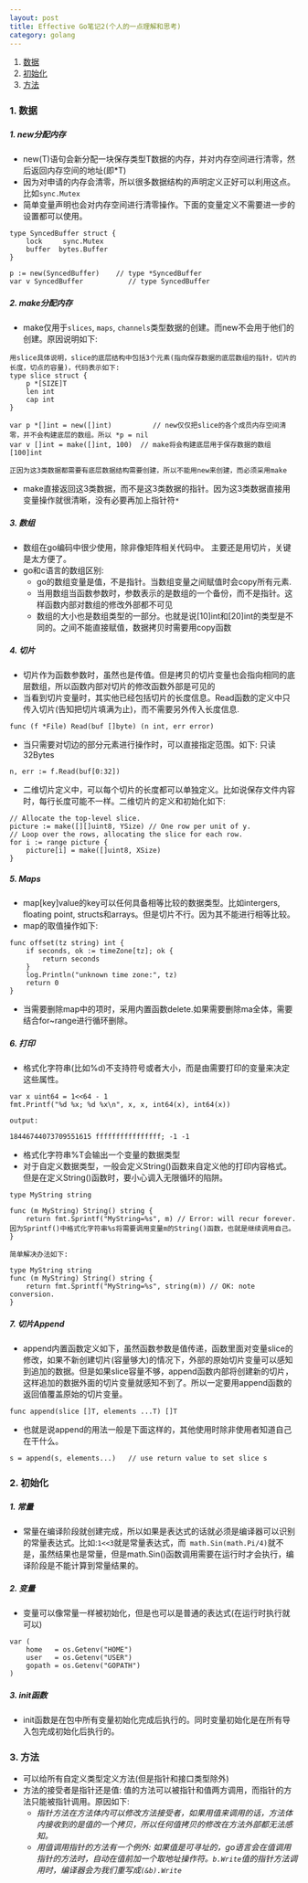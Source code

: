```yaml
---
layout: post
title: Effective Go笔记2(个人的一点理解和思考)
category: golang
---
```


1. [数据](#v1/data)  
2. [初始化](#v1/init)  
3. [方法](#v1/method)  
<!--description-->

<a name="v1/data"></a>  

### 1. 数据  

##### 1. new分配内存  
- new(T)语句会新分配一块保存类型T数据的内存，并对内存空间进行清零，然后返回内存空间的地址(即*T)  
- 因为对申请的内存会清零，所以很多数据结构的声明定义正好可以利用这点。比如`sync.Mutex`  
- 简单变量声明也会对内存空间进行清零操作。下面的变量定义不需要进一步的设置都可以使用。  

```golang
type SyncedBuffer struct {
    lock     sync.Mutex
    buffer  bytes.Buffer
}

p := new(SyncedBuffer)    // type *SyncedBuffer
var v SyncedBuffer           // type SyncedBuffer
```

##### 2. make分配内存
- make仅用于`slices`, `maps`, `channels`类型数据的创建。而new不会用于他们的创建。原因说明如下:  

```
用slice具体说明，slice的底层结构中包括3个元素(指向保存数据的底层数组的指针，切片的长度，切点的容量)，代码表示如下:
type slice struct {
	p *[SIZE]T
    len int
    cap int
}

var p *[]int = new([]int)          // new仅仅把slice的各个成员内存空间清零，并不会构建底层的数组。所以 *p = nil
var v []int = make([]int, 100)  // make将会构建底层用于保存数据的数组[100]int

正因为这3类数据都需要有底层数据结构需要创建，所以不能用new来创建，而必须采用make
```

- make直接返回这3类数据，而不是这3类数据的指针。因为这3类数据直接用变量操作就很清晰，没有必要再加上指针符`*`   

##### 3. 数组  
- 数组在go编码中很少使用，除非像矩阵相关代码中。  主要还是用切片，关键是太方便了。  
- go和c语言的数组区别:  
  - go的数组变量是值，不是指针。当数组变量之间赋值时会copy所有元素.  
  - 当用数组当函数参数时，参数表示的是数组的一个备份，而不是指针。这样函数内部对数组的修改外部都不可见  
  - 数组的大小也是数组类型的一部分。也就是说[10]int和[20]int的类型是不同的。之间不能直接赋值，数据拷贝时需要用copy函数  

##### 4. 切片  
- 切片作为函数参数时，虽然也是传值。但是拷贝的切片变量也会指向相同的底层数组，所以函数内部对切片的修改函数外部是可见的  
- 当看到切片变量时，其实他已经包括切片的长度信息。Read函数的定义中只传入切片(告知把切片填满为止)，而不需要另外传入长度信息.  

```
func (f *File) Read(buf []byte) (n int, err error)
```

- 当只需要对切边的部分元素进行操作时，可以直接指定范围。如下: 只读32Bytes  

```
n, err := f.Read(buf[0:32])
```

- 二维切片定义中，可以每个切片的长度都可以单独定义。比如说保存文件内容时，每行长度可能不一样。二维切片的定义和初始化如下:  

```
// Allocate the top-level slice.
picture := make([][]uint8, YSize) // One row per unit of y.
// Loop over the rows, allocating the slice for each row.
for i := range picture {
	picture[i] = make([]uint8, XSize)
}
```

##### 5. Maps  
- map[key]value的key可以任何具备相等比较的数据类型。比如intergers, floating point, structs和arrays。但是切片不行。因为其不能进行相等比较。  
- map的取值操作如下:  

```
func offset(tz string) int {
    if seconds, ok := timeZone[tz]; ok {
        return seconds
    }
    log.Println("unknown time zone:", tz)
    return 0
}
```

- 当需要删除map中的项时，采用内置函数delete.如果需要删除ma全体，需要结合for~range进行循环删除。  

##### 6. 打印  
- 格式化字符串(比如%d)不支持符号或者大小，而是由需要打印的变量来决定这些属性。  

```
var x uint64 = 1<<64 - 1
fmt.Printf("%d %x; %d %x\n", x, x, int64(x), int64(x))

output:

18446744073709551615 ffffffffffffffff; -1 -1
```

- 格式化字符串%T会输出一个变量的数据类型  
- 对于自定义数据类型，一般会定义String()函数来自定义他的打印内容格式。但是在定义String()函数时，要小心调入无限循环的陷阱。  

```
type MyString string

func (m MyString) String() string {
    return fmt.Sprintf("MyString=%s", m) // Error: will recur forever.因为Sprintf()中格式化字符串%s将需要调用变量m的String()函数，也就是继续调用自己。
}

简单解决办法如下:

type MyString string
func (m MyString) String() string {
    return fmt.Sprintf("MyString=%s", string(m)) // OK: note conversion.
}
```

##### 7. 切片Append  
- append内置函数定义如下，虽然函数参数是值传递，函数里面对变量slice的修改，如果不新创建切片(容量够大)的情况下，外部的原始切片变量可以感知到追加的数据。但是如果slice容量不够，append函数内部将创建新的切片，这样追加的数据外面的切片变量就感知不到了。所以一定要用append函数的返回值覆盖原始的切片变量。  

```
func append(slice []T, elements ...T) []T
```

- 也就是说append的用法一般是下面这样的，其他使用时除非使用者知道自己在干什么。  

```
s = append(s, elements...)   // use return value to set slice s
```

<a name="v1/init"></a>  

### 2. 初始化  

##### 1. 常量  
- 常量在编译阶段就创建完成，所以如果是表达式的话就必须是编译器可以识别的常量表达式。比如:`1<<3`就是常量表达式，而` math.Sin(math.Pi/4)`就不是，虽然结果也是常量，但是math.Sin()函数调用需要在运行时才会执行，编译阶段是不能计算到常量结果的。


##### 2. 变量  
- 变量可以像常量一样被初始化，但是也可以是普通的表达式(在运行时执行就可以)  

```
var (
    home   = os.Getenv("HOME")
    user   = os.Getenv("USER")
    gopath = os.Getenv("GOPATH")
)
```

##### 3. init函数  
- init函数是在包中所有变量初始化完成后执行的。同时变量初始化是在所有导入包完成初始化后执行的。  


<a name="v1/method"></a>  

### 3. 方法  
- 可以给所有自定义类型定义方法(但是指针和接口类型除外)  
- 方法的接受者是指针还是值: 值的方法可以被指针和值两方调用，而指针的方法只能被指针调用。原因如下:  
  - *指针方法在方法体内可以修改方法接受者，如果用值来调用的话，方法体内接收到的是值的一个拷贝，所以任何值拷贝的修改在方法外部都无法感知。*   
  - *用值调用指针的方法有一个例外: 如果值是可寻址的，go语言会在值调用指针的方法时，自动在值前加一个取地址操作符。`b.Write`值的指针方法调用时，编译器会为我们重写成`(&b).Write`*  

